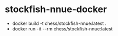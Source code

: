 # stockfish-nnue-docker 
 - docker build -t chess/stockfish-nnue:latest .
 - docker run -it --rm chess/stockfish-nnue:latest
 
